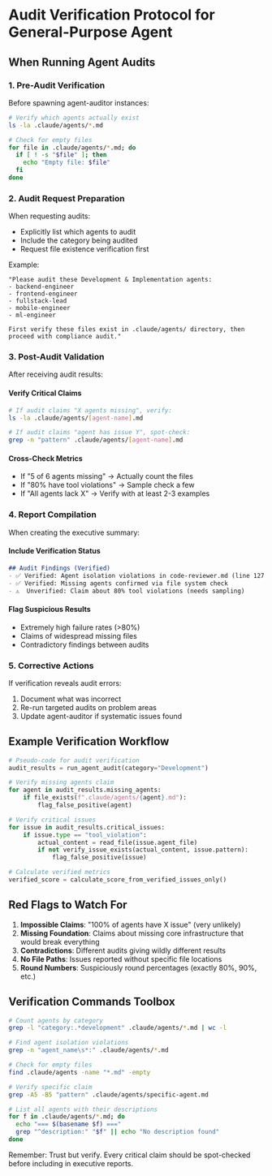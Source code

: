 # Audit Verification Protocol for General-Purpose Agent

## When Running Agent Audits

### 1. Pre-Audit Verification
Before spawning agent-auditor instances:
```bash
# Verify which agents actually exist
ls -la .claude/agents/*.md

# Check for empty files
for file in .claude/agents/*.md; do
  if [ ! -s "$file" ]; then
    echo "Empty file: $file"
  fi
done
```

### 2. Audit Request Preparation
When requesting audits:
- Explicitly list which agents to audit
- Include the category being audited
- Request file existence verification first

Example:
```
"Please audit these Development & Implementation agents:
- backend-engineer
- frontend-engineer
- fullstack-lead
- mobile-engineer
- ml-engineer

First verify these files exist in .claude/agents/ directory, then proceed with compliance audit."
```

### 3. Post-Audit Validation
After receiving audit results:

#### Verify Critical Claims
```bash
# If audit claims "X agents missing", verify:
ls -la .claude/agents/[agent-name].md

# If audit claims "agent has issue Y", spot-check:
grep -n "pattern" .claude/agents/[agent-name].md
```

#### Cross-Check Metrics
- If "5 of 6 agents missing" → Actually count the files
- If "80% have tool violations" → Sample check a few
- If "All agents lack X" → Verify with at least 2-3 examples

### 4. Report Compilation
When creating the executive summary:

#### Include Verification Status
```markdown
## Audit Findings (Verified)
- ✅ Verified: Agent isolation violations in code-reviewer.md (line 127)
- ✅ Verified: Missing agents confirmed via file system check
- ⚠️  Unverified: Claim about 80% tool violations (needs sampling)
```

#### Flag Suspicious Results
- Extremely high failure rates (>80%)
- Claims of widespread missing files
- Contradictory findings between audits

### 5. Corrective Actions
If verification reveals audit errors:
1. Document what was incorrect
2. Re-run targeted audits on problem areas
3. Update agent-auditor if systematic issues found

## Example Verification Workflow

```python
# Pseudo-code for audit verification
audit_results = run_agent_audit(category="Development")

# Verify missing agents claim
for agent in audit_results.missing_agents:
    if file_exists(f".claude/agents/{agent}.md"):
        flag_false_positive(agent)

# Verify critical issues
for issue in audit_results.critical_issues:
    if issue.type == "tool_violation":
        actual_content = read_file(issue.agent_file)
        if not verify_issue_exists(actual_content, issue.pattern):
            flag_false_positive(issue)

# Calculate verified metrics
verified_score = calculate_score_from_verified_issues_only()
```

## Red Flags to Watch For

1. **Impossible Claims**: "100% of agents have X issue" (very unlikely)
2. **Missing Foundation**: Claims about missing core infrastructure that would break everything
3. **Contradictions**: Different audits giving wildly different results
4. **No File Paths**: Issues reported without specific file locations
5. **Round Numbers**: Suspiciously round percentages (exactly 80%, 90%, etc.)

## Verification Commands Toolbox

```bash
# Count agents by category
grep -l "category:.*development" .claude/agents/*.md | wc -l

# Find agent isolation violations
grep -n "agent_name\s*:" .claude/agents/*.md

# Check for empty files
find .claude/agents -name "*.md" -empty

# Verify specific claim
grep -A5 -B5 "pattern" .claude/agents/specific-agent.md

# List all agents with their descriptions
for f in .claude/agents/*.md; do
  echo "=== $(basename $f) ==="
  grep "^description:" "$f" || echo "No description found"
done
```

Remember: Trust but verify. Every critical claim should be spot-checked before including in executive reports.